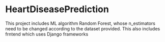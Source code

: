 # HeartDiseasePrediction
This project includes ML algorithm Random Forest, whose n_estimators need to be changed according to the dataset provided.
This also includes frntend which uses Django frameworks
